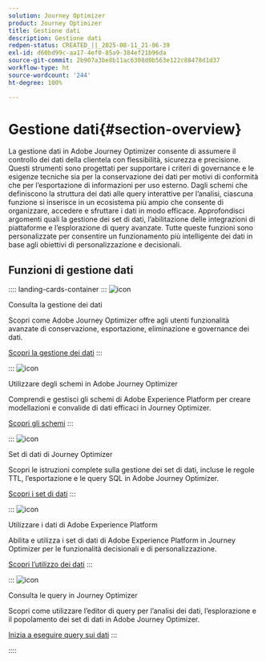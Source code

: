 ```yaml
---
solution: Journey Optimizer
product: Journey Optimizer
title: Gestione dati
description: Gestione dati
redpen-status: CREATED_||_2025-08-11_21-06-39
exl-id: d60bd99c-aa17-4ef0-85a9-384ef21b96da
source-git-commit: 2b907a3be8b11ac6308d0b563e122c88478d1d37
workflow-type: ht
source-wordcount: '244'
ht-degree: 100%

---
```


# Gestione dati{#section-overview}

La gestione dati in Adobe Journey Optimizer consente di assumere il controllo dei dati della clientela con flessibilità, sicurezza e precisione. Questi strumenti sono progettati per supportare i criteri di governance e le esigenze tecniche sia per la conservazione dei dati per motivi di conformità che per l’esportazione di informazioni per uso esterno. Dagli schemi che definiscono la struttura dei dati alle query interattive per l’analisi, ciascuna funzione si inserisce in un ecosistema più ampio che consente di organizzare, accedere e sfruttare i dati in modo efficace. Approfondisci argomenti quali la gestione dei set di dati, l’abilitazione delle integrazioni di piattaforme e l’esplorazione di query avanzate. Tutte queste funzioni sono personalizzate per consentire un funzionamento più intelligente dei dati in base agli obiettivi di personalizzazione e decisionali.

## Funzioni di gestione dati

:::: landing-cards-container
:::
![icon](https://cdn.experienceleague.adobe.com/icons/book.svg?lang=it)

Consulta la gestione dei dati

Scopri come Adobe Journey Optimizer offre agli utenti funzionalità avanzate di conservazione, esportazione, eliminazione e governance dei dati.

[Scopri la gestione dei dati](../using/data/gs-data.md)
:::

:::
![icon](https://cdn.experienceleague.adobe.com/icons/puzzle-piece.svg?lang=it)

Utilizzare degli schemi in Adobe Journey Optimizer

Comprendi e gestisci gli schemi di Adobe Experience Platform per creare modellazioni e convalide di dati efficaci in Journey Optimizer.

[Scopri gli schemi](../using/data/get-started-schemas.md)
:::

:::
![icon](https://cdn.experienceleague.adobe.com/icons/database.svg?lang=it)

Set di dati di Journey Optimizer

Scopri le istruzioni complete sulla gestione dei set di dati, incluse le regole TTL, l’esportazione e le query SQL in Adobe Journey Optimizer.

[Scopri i set di dati](datasets-landing-page.md)
:::

:::
![icon](https://cdn.experienceleague.adobe.com/icons/bullseye.svg?lang=it)

Utilizzare i dati di Adobe Experience Platform

Abilita e utilizza i set di dati di Adobe Experience Platform in Journey Optimizer per le funzionalità decisionali e di personalizzazione.

[Scopri l’utilizzo dei dati](../using/data/lookup-aep-data.md)
:::

:::
![icon](https://cdn.experienceleague.adobe.com/icons/chart-line.svg?lang=it)

Consulta le query in Journey Optimizer

Scopri come utilizzare l’editor di query per l’analisi dei dati, l’esplorazione e il popolamento dei set di dati in Adobe Journey Optimizer.

[Inizia a eseguire query sui dati](../using/data/get-started-queries.md)
:::

::::
